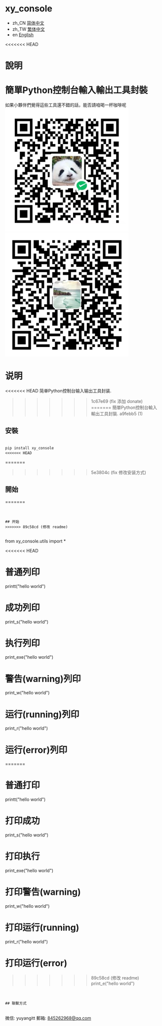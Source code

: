 # xy_console

- zh_CN [简体中文](readme/README_zh_CN.md)
- zh_TW [繁体中文](readme/README_zh_TW.md)
- en [English](readme/README_en.md)

<<<<<<< HEAD
# 說明
簡單Python控制台輸入輸出工具封裝
=======
如果小夥伴們覺得這些工具還不錯的話，能否請咱喝一杯咖啡呢
![微信](readme/WeChat.png)
![支付寶](readme/Alipay.png)

# 说明
<<<<<<< HEAD
简单Python控制台输入输出工具封装.
>>>>>>> 1c67e69 (fix 添加 donate)
=======
簡單Python控制台輸入輸出工具封裝.
>>>>>>> a9febb5 (1)

## 安裝
```

pip install xy_console
<<<<<<< HEAD

```

=======
>>>>>>> 5e3804c (fix 修改安装方式)

## 開始
=======
```


## 开始
>>>>>>> 89c58cd (修改 readme)


```

from xy_console.utils import *

<<<<<<< HEAD
# 普通列印
printt("hello world")

# 成功列印
print_s("hello world")

# 执行列印
print_exe("hello world")

# 警告(warning)列印
print_w("hello world")

# 运行(running)列印
print_r("hello world")

# 运行(error)列印
=======
# 普通打印
printt("hello world")

# 打印成功
print_s("hello world")

# 打印执行
print_exe("hello world")

# 打印警告(warning)
print_w("hello world")

# 打印运行(running)
print_r("hello world")

# 打印运行(error)
>>>>>>> 89c58cd (修改 readme)
print_e("hello world")


```


## 聯繫方式


```
微信: yuyangitt
郵箱: 845262968@qq.com
```

